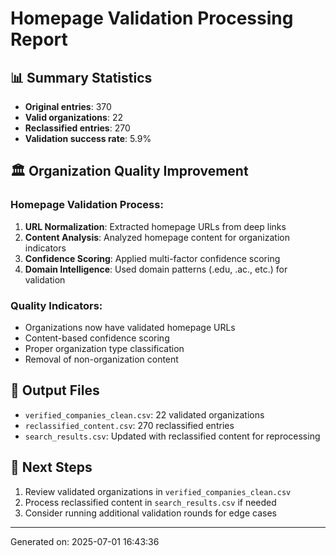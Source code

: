 # Homepage Validation Processing Report

## 📊 Summary Statistics

- **Original entries**: 370
- **Valid organizations**: 22
- **Reclassified entries**: 270
- **Validation success rate**: 5.9%

## 🏛️ Organization Quality Improvement

### Homepage Validation Process:
1. **URL Normalization**: Extracted homepage URLs from deep links
2. **Content Analysis**: Analyzed homepage content for organization indicators
3. **Confidence Scoring**: Applied multi-factor confidence scoring
4. **Domain Intelligence**: Used domain patterns (.edu, .ac., etc.) for validation

### Quality Indicators:
- Organizations now have validated homepage URLs
- Content-based confidence scoring
- Proper organization type classification
- Removal of non-organization content

## 📁 Output Files

- `verified_companies_clean.csv`: 22 validated organizations
- `reclassified_content.csv`: 270 reclassified entries
- `search_results.csv`: Updated with reclassified content for reprocessing

## 🎯 Next Steps

1. Review validated organizations in `verified_companies_clean.csv`
2. Process reclassified content in `search_results.csv` if needed
3. Consider running additional validation rounds for edge cases

---
Generated on: 2025-07-01 16:43:36
